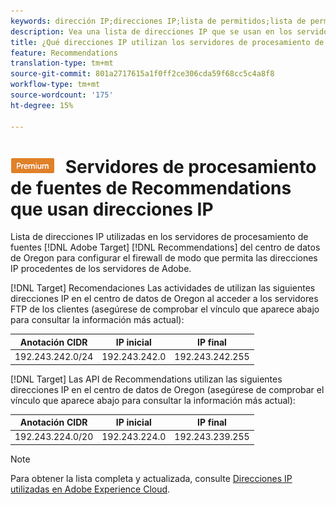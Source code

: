 ```yaml
---
keywords: dirección IP;direcciones IP;lista de permitidos;lista de permitidos;cortafuegos;recomendaciones;fuente;servidores;adobe marketing cloud;recomendaciones
description: Vea una lista de direcciones IP que se usan en los servidores de procesamiento de fuentes de Recomendaciones de Target para configurar el firewall de modo que permita las direcciones IP procedentes de los servidores de Adobe.
title: ¿Qué direcciones IP utilizan los servidores de procesamiento de fuentes de Recommendations?
feature: Recommendations
translation-type: tm+mt
source-git-commit: 801a2717615a1f0ff2ce306cda59f68cc5c4a8f8
workflow-type: tm+mt
source-wordcount: '175'
ht-degree: 15%

---
```



# ![PREMIUM](/help/assets/premium.png) Servidores de procesamiento de fuentes de Recommendations que usan direcciones IP

Lista de direcciones IP utilizadas en los servidores de procesamiento de fuentes [!DNL Adobe Target] [!DNL Recommendations] del centro de datos de Oregon para configurar el firewall de modo que permita las direcciones IP procedentes de los servidores de Adobe.

[!DNL Target]  Recomendaciones Las actividades de utilizan las siguientes direcciones IP en el centro de datos de Oregon al acceder a los servidores FTP de los clientes (asegúrese de comprobar el vínculo que aparece abajo para consultar la información más actual):

| Anotación CIDR | IP inicial | IP final |
|---|---|---|
| 192.243.242.0/24 | 192.243.242.0 | 192.243.242.255 |

[!DNL Target]  Las API de Recommendations utilizan las siguientes direcciones IP en el centro de datos de Oregon (asegúrese de comprobar el vínculo que aparece abajo para consultar la información más actual):

| Anotación CIDR | IP inicial | IP final |
|---|---|---|
| 192.243.224.0/20 | 192.243.224.0 | 192.243.239.255 |

>[!NOTE]
>
>Para obtener la lista completa y actualizada, consulte [Direcciones IP utilizadas en Adobe Experience Cloud](https://helpx.adobe.com/analytics/kb/adobe-ip-addresses.html).


